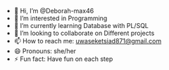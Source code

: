 - 👋 Hi, I’m @Deborah-max46
- 👀 I’m interested in Programming
- 🌱 I’m currently learning Database with PL/SQL
- 💞️ I’m looking to collaborate on Different projects
- 📫 How to reach me: uwaseketsiad871@gmail.com
- 😄 Pronouns: she/her
- ⚡ Fun fact: Have fun on each step

<!---
Deborah-max46/Deborah-max46 is a ✨ special ✨ repository because its `README.md` (this file) appears on your GitHub profile.
You can click the Preview link to take a look at your changes.
--->

